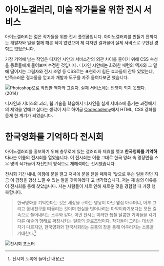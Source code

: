 # 아이노갤러리, 미술 작가들을 위한 전시 서비스

아이노갤러리는 젊은 작가들을 위한 전시 플랫폼입니다. 아이노갤러리를 만들기 전까지는 개발자와 일을 함께 해본 적이 없었으며 제 디자인 결과물이 실제 서비스로 구현된 경험도 없었습니다.

가장 기억에 남는 작업은 디자인 시안과 서비스간의 외관 차이를 줄이기 위해 CSS 속성을 동료들에게 물어보며 수정한 것입니다. 디자인 시안에는 화려한 패턴의 액자와 그 밑에 떨어지는 그림자와 전시 조명 등 CSS로는 표현하기 힘든 효과들이 잔뜩 있었는데, 만족스러운 결과물을 얻고자 개발자 도구를 자주 들여다보곤 했습니다.

![Photoshop으로 작업한 액자와 그림자. 실제 서비스에는 반영이 되지 못했다. (2014)](https://user-images.githubusercontent.com/12758512/82830052-a9b7f880-9eef-11ea-8fa2-3352652e0f1b.jpg)

디자인과 서비스의 괴리, 웹 기술을 학습해서 디자인을 실제 서비스에 옮기는 과정에서의 제약을 없애고 싶다는 생각이 저로 하여금 [Codecademy](https://www.codecademy.com/)에서 HTML, CSS 강좌를 듣게 한 계기가 되었습니다.

# 한국영화를 기억하다 전시회

아이노갤러리를 홍보하기 위해 충무로에 있는 갤러리와 제휴를 맺고 **한국영화를 기억하다**라는 이름의 전시회를 열었습니다. 이 전시회는 이름 그대로 한국 영화 속 명장면을 스무 명의 작가들이 자신만의 방식으로 재해석하는 전시였습니다.

전시회 기간 내내, 아침에 문을 열고 저녁에 문을 닫을 때까지 '앞으로 무슨 일을 하던 지금 이 감정을 항상 느낄 수 있는 일을 찾아야겠다'고 생각했습니다. 저는 제 삶의 이유를 이 전시회를 통해 찾았습니다. 저는 사람들이 저로 인해 새로운 것을 경험할 때 가장 행복합니다.

> 한국영화를 기억한다는 것은
> 세상을 구하는 영웅이 아닌
> 옆집 아주머니, 어부 그리고 동네친구를 떠올리는 것이며
> 현실을 벗어나려는 마약이라기보다는 모든 걸 속으로 쓸어내리는 소주와 같다.
> 이번 전시는 이러한 씁쓸 달콤한 기억들을
> 각기 다른 예술의 형태로 확장시키는 일종의 클로즈업이다.
> 작가들이 그리는 대상은 각기 다르지만,
> 한국영화와 한국사회라는 공통의 장을 통해 어우러지는 소틍을 기대한다.[^1]

[^1]: 전시회 도록에 들어간 내용

![전시회 포스터](https://user-images.githubusercontent.com/12758512/82830250-2b0f8b00-9ef0-11ea-9c36-a266ecaa8599.jpg)
